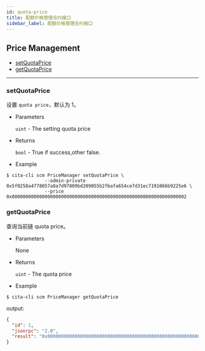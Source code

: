 ```yaml
---
id: quota-price
title: 配额价格管理合约接口
sidebar_label: 配额价格管理合约接口
---
```



<h2 class="hover-list">Price Management</h2>

* [setQuotaPrice](#setQuotaPrice)
* [getQuotaPrice](#getQuotaPrice)

* * *

### setQuotaPrice

设置 `quota price`，默认为 1。

* Parameters
    
    `uint` - The setting quota price

* Returns
    
    `bool` - True if success,other false.

* Example

```shell
$ cita-cli scm PriceManager setQuotaPrice \
              --admin-private 0x5f0258a4778057a8a7d97809bd209055b2fbafa654ce7d31ec7191066b9225e6 \
              --price 0x0000000000000000000000000000000000000000000000000000000000000002
```

### getQuotaPrice

查询当前链 quota price。

* Parameters
    
    None

* Returns
    
    `uint` - The quota price

* Example

```shell
$ cita-cli scm PriceManager getQuotaPrice
```

output:

```json
{
  "id": 1,
  "jsonrpc": "2.0",
  "result": "0x0000000000000000000000000000000000000000000000000000000000000002"
}
```